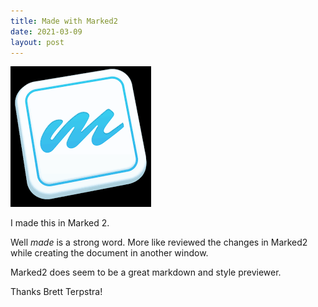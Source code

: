 ```yaml
---
title: Made with Marked2
date: 2021-03-09
layout: post
---
```


<img src="/images/marked2.png">

I made this in Marked 2.

Well *made* is a strong word. More like reviewed the changes in Marked2 while creating the document in another window.

Marked2 does seem to be a great markdown and style previewer. 

Thanks Brett Terpstra!